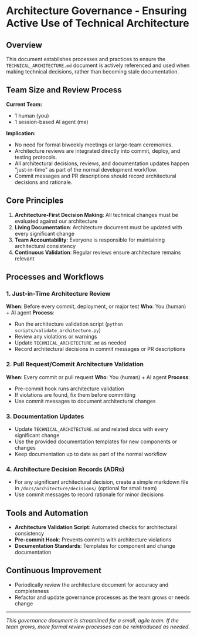 # Architecture Governance - Ensuring Active Use of Technical Architecture

## Overview

This document establishes processes and practices to ensure the `TECHNICAL_ARCHITECTURE.md` document is actively referenced and used when making technical decisions, rather than becoming stale documentation.

## Team Size and Review Process

**Current Team:**
- 1 human (you)
- 1 session-based AI agent (me)

**Implication:**
- No need for formal biweekly meetings or large-team ceremonies.
- Architecture reviews are integrated directly into commit, deploy, and testing protocols.
- All architectural decisions, reviews, and documentation updates happen "just-in-time" as part of the normal development workflow.
- Commit messages and PR descriptions should record architectural decisions and rationale.

## Core Principles

1. **Architecture-First Decision Making**: All technical changes must be evaluated against our architecture
2. **Living Documentation**: Architecture document must be updated with every significant change
3. **Team Accountability**: Everyone is responsible for maintaining architectural consistency
4. **Continuous Validation**: Regular reviews ensure architecture remains relevant

## Processes and Workflows

### 1. Just-in-Time Architecture Review

**When**: Before every commit, deployment, or major test
**Who**: You (human) + AI agent
**Process**:
- Run the architecture validation script (`python scripts/validate_architecture.py`)
- Review any violations or warnings
- Update `TECHNICAL_ARCHITECTURE.md` as needed
- Record architectural decisions in commit messages or PR descriptions

### 2. Pull Request/Commit Architecture Validation

**When**: Every commit or pull request
**Who**: You (human) + AI agent
**Process**:
- Pre-commit hook runs architecture validation
- If violations are found, fix them before committing
- Use commit messages to document architectural changes

### 3. Documentation Updates

- Update `TECHNICAL_ARCHITECTURE.md` and related docs with every significant change
- Use the provided documentation templates for new components or changes
- Keep documentation up to date as part of the normal workflow

### 4. Architecture Decision Records (ADRs)

- For any significant architectural decision, create a simple markdown file in `/docs/architecture/decisions/` (optional for small team)
- Use commit messages to record rationale for minor decisions

## Tools and Automation

- **Architecture Validation Script**: Automated checks for architectural consistency
- **Pre-commit Hook**: Prevents commits with architecture violations
- **Documentation Standards**: Templates for component and change documentation

## Continuous Improvement

- Periodically review the architecture document for accuracy and completeness
- Refactor and update governance processes as the team grows or needs change

---

*This governance document is streamlined for a small, agile team. If the team grows, more formal review processes can be reintroduced as needed.* 
